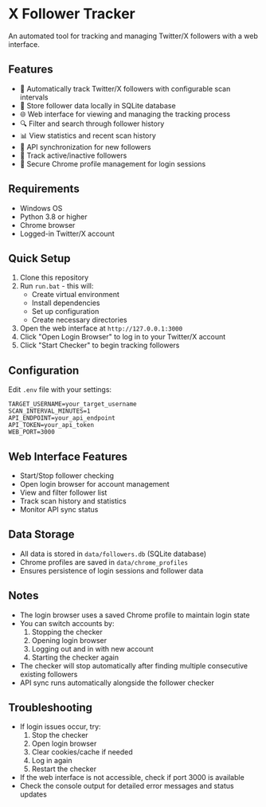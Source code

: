 # X Follower Tracker

An automated tool for tracking and managing Twitter/X followers with a web interface.

## Features

- 🔄 Automatically track Twitter/X followers with configurable scan intervals
- 💾 Store follower data locally in SQLite database
- 🌐 Web interface for viewing and managing the tracking process
- 🔍 Filter and search through follower history
- 📊 View statistics and recent scan history
- 🔄 API synchronization for new followers
- 👥 Track active/inactive followers
- 🔐 Secure Chrome profile management for login sessions

## Requirements

- Windows OS
- Python 3.8 or higher
- Chrome browser
- Logged-in Twitter/X account

## Quick Setup

1. Clone this repository
2. Run `run.bat` - this will:
   - Create virtual environment
   - Install dependencies
   - Set up configuration
   - Create necessary directories
3. Open the web interface at `http://127.0.0.1:3000`
4. Click "Open Login Browser" to log in to your Twitter/X account
5. Click "Start Checker" to begin tracking followers

## Configuration

Edit `.env` file with your settings:
```
TARGET_USERNAME=your_target_username
SCAN_INTERVAL_MINUTES=1
API_ENDPOINT=your_api_endpoint
API_TOKEN=your_api_token
WEB_PORT=3000
```

## Web Interface Features

- Start/Stop follower checking
- Open login browser for account management
- View and filter follower list
- Track scan history and statistics
- Monitor API sync status

## Data Storage

- All data is stored in `data/followers.db` (SQLite database)
- Chrome profiles are saved in `data/chrome_profiles`
- Ensures persistence of login sessions and follower data

## Notes

- The login browser uses a saved Chrome profile to maintain login state
- You can switch accounts by:
  1. Stopping the checker
  2. Opening login browser
  3. Logging out and in with new account
  4. Starting the checker again
- The checker will stop automatically after finding multiple consecutive existing followers
- API sync runs automatically alongside the follower checker

## Troubleshooting

- If login issues occur, try:
  1. Stop the checker
  2. Open login browser
  3. Clear cookies/cache if needed
  4. Log in again
  5. Restart the checker
- If the web interface is not accessible, check if port 3000 is available
- Check the console output for detailed error messages and status updates 